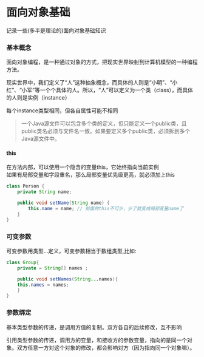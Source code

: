 # 面向对象基础
记录一些(多半是理论的)面向对象基础知识

### 基本概念
面向对象编程，是一种通过对象的方式，把现实世界映射到计算机模型的一种编程方法。

现实世界中，我们定义了“人”这种抽象概念，而具体的人则是“小明”、“小红”、“小军”等一个个具体的人。所以，“人”可以定义为一个类（class），而具体的人则是实例（instance）   

每个instance类型相同，但各自属性可能不相同

>  一个Java源文件可以包含多个类的定义，但只能定义一个public类，且public类名必须与文件名一致。如果要定义多个public类，必须拆到多个Java源文件中。 

#### this
在方法内部，可以使用一个隐含的变量this，它始终指向当前实例  
如果有局部变量和字段重名，那么局部变量优先级更高，就必须加上this    
```Java
class Person {
    private String name;

    public void setName(String name) {
        this.name = name; // 前面的this不可少，少了就变成局部变量name了
    }
}
``` 

### 可变参数
可变参数用类型...定义，可变参数相当于数组类型,比如:
```Java
class Group{
    private = String[] names ; 

    public void setNames(String...names){
    this.names = names;
    }
}
```

### 参数绑定
基本类型参数的传递，是调用方值的复制。双方各自的后续修改，互不影响

引用类型参数的传递，调用方的变量，和接收方的参数变量，指向的是同一个对象。双方任意一方对这个对象的修改，都会影响对方（因为指向同一个对象嘛）。

